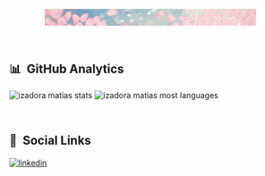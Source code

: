 
<p align="center">
  <img width="75%" src="https://github.com/izadoramatias/izadoramatias/blob/main/bg-readme.gif" />
</p>

<br>

## 	:bar_chart: &nbsp;GitHub Analytics

<p align="left">
<img height="150rem" src="https://github-readme-stats.vercel.app/api?username=izadoramatias&show_icons=true&theme=synthwave" alt="izadora matias stats"/>
<img height="150rem" src="https://github-readme-stats.vercel.app/api/top-langs/?username=izadoramatias&layout=compact&theme=synthwave" alt="izadora matias most languages"/>
</p>
<br>

## :milky_way: &nbsp;Social Links
 
<div> 
  <a href="https://www.linkedin.com/in/izadora-matias" target="_blank">
  <img align="center" src="https://img.shields.io/badge/LinkedIn-0077B5?style=for-the-badge&logo=linkedin&logoColor=white" alt="linkedin"/>
  </a> 
</div>
